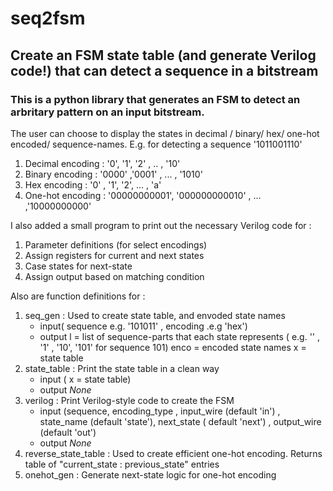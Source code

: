 # seq2fsm
## Create an FSM state table (and generate Verilog code!) that can detect a sequence in a bitstream

### This is a python library that generates an FSM to detect an arbritary pattern on an input bitstream. 

The user can choose to display the states in decimal / binary/ hex/ one-hot encoded/ sequence-names.
E.g. for detecting a sequence '1011001110'
1. Decimal encoding :  '0', '1', '2' , .. , '10'
2. Binary encoding : '0000' ,'0001' , ... , '1010'
3. Hex encoding : '0' , '1', '2', ... , 'a'
4. One-hot encoding : '00000000001', '000000000010' , ... ,'10000000000'

I also added a small program to print out the necessary Verilog code for :
1. Parameter definitions (for select encodings)
2. Assign registers for current and next states
3. Case states for next-state
4. Assign output based on matching condition

Also are function definitions for : 
1.  seq_gen : Used to create state table, and envoded state names
    - input( sequence e.g. '101011' , encoding .e.g 'hex')
    - output l = list of sequence-parts that each state represents ( e.g. '' , '1' , '10', '101' for sequence 101)
            enco = encoded state names
            x = state table
2.  state_table : Print the state table in a clean way
    - input ( x = state table)
    - output _None_ 
3. verilog : Print Verilog-style code to create the FSM
   - input (sequence, encoding_type , input_wire (default 'in') , state_name (default 'state'), next_state ( default 'next') , output_wire (default 'out')
   - output _None_
4. reverse_state_table : Used to create efficient one-hot encoding. Returns table of "current_state : previous_state" entries
5. onehot_gen : Generate next-state logic for one-hot encoding
